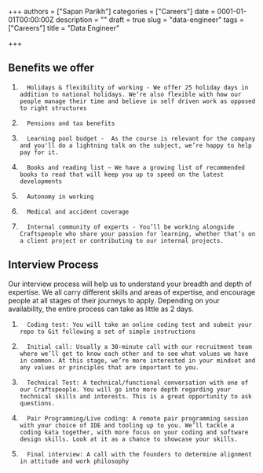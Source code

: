 +++
authors = ["Sapan Parikh"]
categories = ["Careers"]
date = 0001-01-01T00:00:00Z
description = ""
draft = true
slug = "data-engineer"
tags = ["Careers"]
title = "Data Engineer"

+++

## Benefits we offer

1.       Holidays & flexibility of working - We offer 25 holiday days in addition to national holidays. We’re also flexible with how our people manage their time and believe in self driven work as opposed to right structures

2.       Pensions and tax benefits

3.       Learning pool budget -  As the course is relevant for the company and you'll do a lightning talk on the subject, we’re happy to help pay for it.

4.       Books and reading list – We have a growing list of recommended books to read that will keep you up to speed on the latest developments

5.       Autonomy in working

6.       Medical and accident coverage

7.       Internal community of experts - You’ll be working alongside Craftspeople who share your passion for learning, whether that’s on a client project or contributing to our internal projects.

## Interview Process

Our interview process will help us to understand your breadth and depth of expertise. We all carry different skills and areas of expertise, and encourage people at all stages of their journeys to apply. Depending on your availability, the entire process can take as little as 2 days.

1.       Coding test: You will take an online coding test and submit your repo to Git following a set of simple instructions

2.       Initial call: Usually a 30-minute call with our recruitment team where we’ll get to know each other and to see what values we have in common. At this stage, we’re more interested in your mindset and any values or principles that are important to you.

3.       Technical Test: A technical/functional conversation with one of our Craftspeople. You will go into more depth regarding your technical skills and interests. This is a great opportunity to ask questions.

4.       Pair Programming/Live coding: A remote pair programming session with your choice of IDE and tooling up to you. We’ll tackle a coding kata together, with more focus on your coding and software design skills. Look at it as a chance to showcase your skills.

5.       Final interview: A call with the founders to determine alignment in attitude and work philosophy
